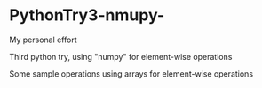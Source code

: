 # PythonTry3-nmupy-

My personal effort

Third python try, using "numpy" for element-wise operations

Some sample operations using arrays for element-wise operations
